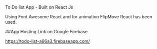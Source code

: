 To Do list App - Built on React Js

Using Font Awesome React and for animation FlipMove React has been used.

##App Hosting Link on Google Firebase

https://todo-list-a66a3.firebaseapp.com/
